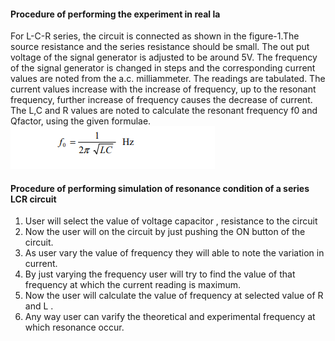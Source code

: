 <h4> Procedure of performing the experiment in real la </h4>

For L-C-R series, the circuit is connected as shown in the figure-1.The
source resistance and the series resistance should be small. The out put voltage of the
signal generator is adjusted to be around 5V. The frequency of the signal generator is
changed in steps and the corresponding current values are noted from the a.c. milliammeter. The readings are tabulated. The current values increase with the increase of
frequency, up to the resonant frequency, further increase of frequency causes the decrease
of current. The L,C and R values are noted to calculate the resonant frequency f0 and Qfactor, using the given formulae. <br>
<img src="images/anand6.png"> <br>









<h4> Procedure of performing simulation of  resonance condition of a series LCR circuit </h4>
<ol>
  <li>User will select the value of voltage capacitor , resistance to the circuit </li>
<li>Now the user will on the circuit by just pushing the ON button of the circuit.</li>
<li> As user vary the value of frequency they will able to note the variation in current.</li>
<li>By just varying the frequency user will try to find the value of that frequency at which the current reading is maximum.</li>
<li> Now the user will calculate the value of frequency at selected value of R and L . </li>
<li> Any way user can varify the theoretical and experimental  frequency at which resonance occur.</li>
</ol>
